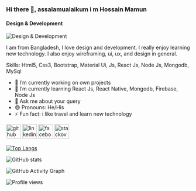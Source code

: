 ### Hi there 👋, assalamualaikum i m Hossain Mamun
#### Design & Development
![Design & Development](https://i.ibb.co/p2KLYFT/2525117.jpg)

I am from Bangladesh, I love design and development. I really enjoy learning new technology. I also enjoy wireframing, ui, ux, and design in general.

Skills: Html5, Css3, Bootstrap, Material Ui, Js, React Js, Node Js, Mongodb, MySql

- 🔭 I’m currently working on own projects 
- 🌱 I’m currently learning React Js, React Native, Mongodb, Firebase, Node Js 
- 💬 Ask me about your query 
- 😄 Pronouns: He/His 
- ⚡ Fun fact: i like travel and learn new technology 


[<img src='https://cdn.jsdelivr.net/npm/simple-icons@3.0.1/icons/github.svg' alt='github' height='40'>](https://github.com/hossainmamun)  [<img src='https://cdn.jsdelivr.net/npm/simple-icons@3.0.1/icons/linkedin.svg' alt='linkedin' height='40'>](https://www.linkedin.com/in/www.linkedin.com/in/mamun-hossain-2021/)  [<img src='https://cdn.jsdelivr.net/npm/simple-icons@3.0.1/icons/facebook.svg' alt='facebook' height='40'>](https://www.facebook.com/https://www.facebook.com/mamunhossain.mamun.2021/)  [<img src='https://cdn.jsdelivr.net/npm/simple-icons@3.0.1/icons/stackoverflow.svg' alt='stackoverflow' height='40'>](https://stackoverflow.com/users/https://stackoverflow.com/users/14724928/hossain-mamun?tab=profile)  

[![Top Langs](https://github-readme-stats.vercel.app/api/top-langs/?username=hossainmamun)](https://github.com/anuraghazra/github-readme-stats)

![GitHub stats](https://github-readme-stats.vercel.app/api?username=hossainmamun&show_icons=true)  

![GitHub Activity Graph](https://activity-graph.herokuapp.com/graph?username=hossainmamun)  

![Profile views](https://gpvc.arturio.dev/hossainmamun)  



